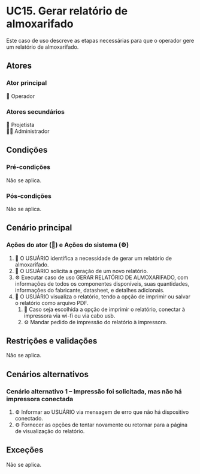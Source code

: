 # UC15. Gerar relatório de almoxarifado

Este caso de uso descreve as etapas necessárias para que o operador gere um relatório de almoxarifado.

## Atores
### Ator principal
👷 Operador

### Atores secundários
📐 Projetista  
👨‍💼 Administrador

## Condições
### Pré-condições
Não se aplica.

### Pós-condições
Não se aplica.

## Cenário principal
### Ações do ator (👷) e Ações do sistema (⚙️)
1. 👷 O USUÁRIO identifica a necessidade de gerar um relatório de almoxarifado.
2. 👷 O USUÁRIO solicita a geração de um novo relatório.
3. ⚙️ Executar caso de uso GERAR RELATÓRIO DE ALMOXARIFADO, com informações de todos os componentes disponíveis, suas quantidades, informações do fabricante, datasheet, e detalhes adicionais.
4. 👷 O USUÁRIO visualiza o relatório, tendo a opção de imprimir ou salvar o relatório como arquivo PDF.
   1. 👷 Caso seja escolhida a opção de imprimir o relatório, conectar à impressora via wi-fi ou via cabo usb.
   2. ⚙️ Mandar pedido de impressão do relatório à impressora.  

## Restrições e validações
Não se aplica.

## Cenários alternativos
### Cenário alternativo 1 – Impressão foi solicitada, mas não há impressora conectada
1. ⚙️ Informar ao USUÁRIO via mensagem de erro que não há dispositivo conectado.
2. ⚙️ Fornecer as opções de tentar novamente ou retornar para a página de visualização do relatório.

## Exceções
Não se aplica.
